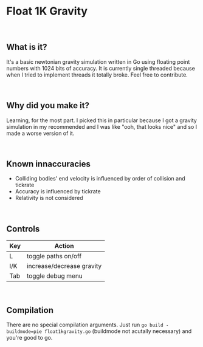 # Float 1K Gravity

<br>

## What is it?
It's a basic newtonian gravity simulation written in Go using floating point numbers with 1024 bits of accuracy. It is currently single threaded because when I tried to implement threads it totally broke. Feel free to contribute.

<br>

## Why did you make it?
Learning, for the most part. I picked this in particular because I got a gravity simulation in my recommended and I was like "ooh, that looks nice" and so I made a worse version of it.

<br>

## Known innaccuracies
- Colliding bodies' end velocity is influenced by order of collision and tickrate
- Accuracy is influenced by tickrate
- Relativity is not considered

<br>

## Controls

| Key | Action |
| --- | --- |
| L | toggle paths on/off |
| I/K | increase/decrease gravity |
| Tab | toggle debug menu |

<br>

## Compilation
There are no special compilation arguments. Just run `go build -buildmode=pie float1kgravity.go` (buildmode not acutally necessary) and you're good to go.
